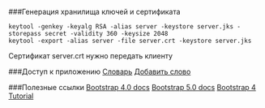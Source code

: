 ###Генерация хранилища ключей и сертификата
```shell
keytool -genkey -keyalg RSA -alias server -keystore server.jks -storepass secret -validity 360 -keysize 2048
keytool -export -alias server -file server.crt -keystore server.jks
```
Сертификат server.crt нужно передать клиенту

###Доступ к приложению
[Словарь](https://localhost:8443/dictionary)
[Добавить слово](https://localhost:8443/word/add)

###Полезные ссылки
[Bootstrap 4.0 docs](https://getbootstrap.com/docs/4.0.getting-started/introduction/)
[Bootstrap 5.0 docs](https://getbootstrap.com/docs/5.0/getting-started/introduction/)
[Bootstrap 4 Tutorial](https://www.w3schools.com/bootstrap4)